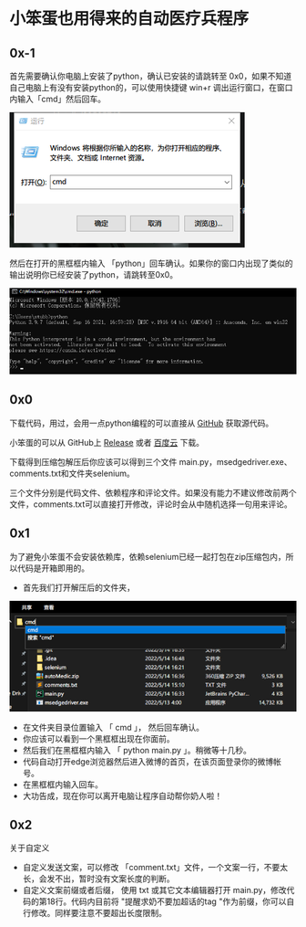 # 小笨蛋也用得来的自动医疗兵程序

## 0x-1

首先需要确认你电脑上安装了python，确认已安装的请跳转至 0x0，如果不知道自己电脑上有没有安装python的，可以使用快捷键 win+r 调出运行窗口，在窗口内输入「cmd」然后回车。

![1](.\imgs\1.png)



然后在打开的黑框框内输入 「python」回车确认。如果你的窗口内出现了类似的输出说明你已经安装了python，请跳转至0x0。

![2](.\imgs\2.png)



## 0x0

下载代码，用过，会用一点python编程的可以直接从 [GitHub](https://github.com/Blacklyy/autoMedic) 获取源代码。

小笨蛋的可以从 GitHub上 [Release](https://github.com/Blacklyy/autoMedic/releases/download/publish/autoMedic.zip) 或者 [百度云](https://pan.baidu.com/s/1534nzeWCM2g9aeDzloYVtw?pwd=uq6k) 下载。

下载得到压缩包解压后你应该可以得到三个文件 main.py，msedgedriver.exe、comments.txt和文件夹selenium。

三个文件分别是代码文件、依赖程序和评论文件。如果没有能力不建议修改前两个文件，comments.txt可以直接打开修改，评论时会从中随机选择一句用来评论。

## 0x1



为了避免小笨蛋不会安装依赖库，依赖selenium已经一起打包在zip压缩包内，所以代码是开箱即用的。

- 首先我们打开解压后的文件夹，

![image-20220514170437709](.\imgs\3.png)

- 在文件夹目录位置输入 「 cmd 」， 然后回车确认。
- 你应该可以看到一个黑框框出现在你面前。
- 然后我们在黑框框内输入 「 python main.py 」。稍微等十几秒。
- 代码自动打开edge浏览器然后进入微博的首页，在该页面登录你的微博帐号。
- 在黑框框内输入回车。
- 大功告成，现在你可以离开电脑让程序自动帮你奶人啦！



## 0x2

关于自定义

- 自定义发送文案，可以修改 「comment.txt」文件，一个文案一行，不要太长，会发不出，暂时没有文案长度的判断。
- 自定义文案前缀或者后缀， 使用 txt 或其它文本编辑器打开 main.py，修改代码的第18行。代码内目前将 "提醒求奶不要加超话的tag "作为前缀，你可以自行修改。同样要注意不要超出长度限制。



